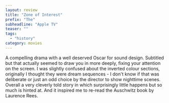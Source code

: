 ```yaml
---
layout: review
title: "Zone of Interest"
prefix: "The"
subheadline: "Apple TV"
teaser: ""
tags:
  - "history"
category: movies
---
```


A compelling drama with a well deserved Oscar for sound design. Subtitled but that actually seemed to draw you in 
more deeply, fixing your attention on the screen. I was slightly confused about the inverted colour sections, 
originally I thought they were dream sequences - I don't know if that was deliberate or just an odd choice by the 
director to show nighttime scenes. Overall a very cleverly told story in which surprisingly little happens but so 
much is hinted at. And it inspired me to re-read the Auschwitz book by Laurence Rees.
